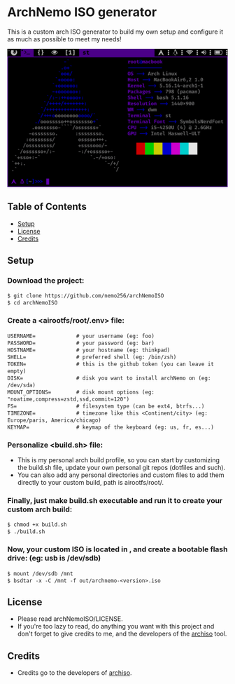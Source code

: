 # ArchNemo ISO generator
This is a custom arch ISO generator to build my own setup and configure it as much as possible to meet my needs!

![Demo](demo.gif)

<!-- TABLE OF CONTENTS -->
## Table of Contents

* [Setup](#setup)
* [License](#license)
* [Credits](#credits)

## Setup

### Download the project:
```
$ git clone https://github.com/nemo256/archNemoISO
$ cd archNemoISO
```

### Create a <airootfs/root/.env> file:
```
USERNAME=             # your username (eg: foo)
PASSWORD=             # your password (eg: bar)
HOSTNAME=             # your hostname (eg: thinkpad)
SHELL=                # preferred shell (eg: /bin/zsh)
TOKEN=                # this is the github token (you can leave it empty)
DISK=                 # disk you want to install archNemo on (eg: /dev/sda)
MOUNT_OPTIONS=        # disk mount options (eg: "noatime,compress=zstd,ssd,commit=120")
FS=                   # filesystem type (can be ext4, btrfs...)
TIMEZONE=             # timezone like this <Continent/city> (eg: Europe/paris, America/chicago)
KEYMAP=               # keymap of the keyboard (eg: us, fr, es...)
```

### Personalize <build.sh> file:
- This is my personal arch build profile, so you can start by customizing the build.sh file, update your own personal git repos (dotfiles and such).
- You can also add any personal directories and custom files to add them directly to your custom build, path is airootfs/root/<here>.

### Finally, just make build.sh executable and run it to create your custom arch build:
```
$ chmod +x build.sh
$ ./build.sh
```

### Now, your custom ISO is located in <out/>, and create a bootable flash drive: (eg: usb is /dev/sdb)
```
$ mount /dev/sdb /mnt
$ bsdtar -x -C /mnt -f out/archnemo-<version>.iso
```

## License
- Please read archNemoISO/LICENSE.
- If you're too lazy to read, do anything you want with this project and don't forget to give credits to me, and the developers of the [archiso](https://github.com/archlinux/archiso) tool.

## Credits
- Credits go to the developers of [archiso](https://github.com/archlinux/archiso).
